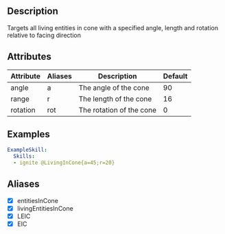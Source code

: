 ## Description
Targets all living entities in cone with a specified angle, length and rotation relative to facing direction


## Attributes
| Attribute | Aliases   | Description                                                          | Default |
|-----------|-----------|----------------------------------------------------------------------|---------|
| angle     | a         | The angle of the cone                                                | 90      |
| range     | r         | The length of the cone                                               | 16      |
| rotation  | rot       | The rotation of the cone                                             | 0       |


## Examples
```yaml
ExampleSkill:
  Skills:
  - ignite @LivingInCone{a=45;r=20}
```


## Aliases
- [x] entitiesInCone
- [x] livingEntitiesInCone
- [x] LEIC
- [x] EIC
